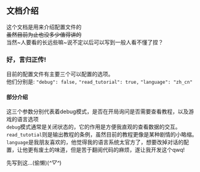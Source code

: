 ## 文档介绍
这个文档是用来介绍配置文件的<br>
~~虽然目前为止也没多少值得讲的~~<br>
当然~人要看的长远些嘛~说不定以后可以写到一般人看不懂了捏？
### 好，言归正传!
目前的配置文件有主要三个可以配置的选项。<br>
他们分别是:
``"debug": false,``
``"read_tutorial": true,``
``"language": "zh_cn"``<br>
#### 部分介绍
这三个参数分别代表着debug模式，是否在开局询问是否需要查看教程，以及游戏的语言选项<br>
``debug``模式通常是关闭状态的，它的作用是方便我直观的查看数据的交互。<br>
``read_tutotial``则是输出教程的条例，虽然目前的教程更像是某种剧情的小略缩。<br>
``language``是我朋友喜欢的，他觉得我的语言系统太官方了，想要改掉对话的配置，让他更有废土的味道，但是苦于翻阅代码的麻烦，遂让我开发这个qwq!

先写到这...(偷懒)(*^▽^*)
